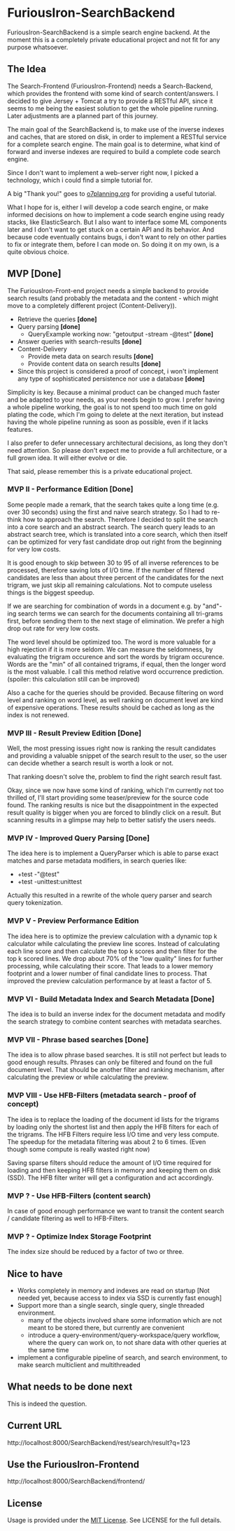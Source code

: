 # FuriousIron-SearchBackend

FuriousIron-SearchBackend is a simple search engine backend. At the moment this is a completely
private educational project and not fit for any purpose whatsoever.

## The Idea

The Search-Frontend (FuriousIron-Frontend) needs a Search-Backend, which provides the frontend 
with some kind of search content/answers. I decided to give Jersey + Tomcat a try to provide a 
RESTful API, since it seems to me being the easiest solution to get the whole pipeline running.
Later adjustments are a planned part of this journey.

The main goal of the SearchBackend is, to make use of the inverse indexes and caches, that are
stored on disk, in order to implement a RESTful service for a complete search engine. The main 
goal is to determine, what kind of forward and inverse indexes are required to build a complete 
code search engine.

Since I don't want to implement a web-server right now, I picked a technology, which i could
find a simple tutorial for.

A big "Thank you!" goes to [o7planning.org](https://o7planning.org/de/11199/die-anleitung-zum-java-restful-web-services-fur-den-anfanger) for providing a useful tutorial.

What I hope for is, either I will develop a code search engine, or make informed decisions on
how to implement a code search engine using ready stacks, like ElasticSearch. But I also want
to interface some ML components later and I don't want to get stuck on a certain API and its 
behavior. And because code eventually contains bugs, i don't want to rely on other parties to
fix or integrate them, before I can mode on. So doing it on my own, is a quite obvious choice.

## MVP [Done]

The FuriousIron-Front-end project needs a simple backend to provide search results (and probably 
the metadata and the content - which might move to a completely different project (Content-Delivery)).

* Retrieve the queries __[done]__
* Query parsing __[done]__
  * QueryExample working now: "getoutput -stream -@test" __[done]__
* Answer queries with search-results __[done]__
* Content-Delivery
  * Provide meta data on search results __[done]__
  * Provide content data on search results __[done]__
* Since this project is considered a proof of concept, i won't implement any type of sophisticated persistence nor use a database __[done]__

Simplicity is key. Because a minimal product can be changed much faster and be adapted to your 
needs, as your needs begin to grow. I prefer having a whole pipeline working, the goal is to not 
spend too much time on gold plating the code, which I'm going to delete at the next iteration, 
but instead having the whole pipeline running as soon as possible, even if it lacks features. 

I also prefer to defer unnecessary architectural decisions, as long they don't need attention. 
So please don't expect me to provide a full architecture, or a full grown idea. It will either 
evolve or die.

That said, please remember this is a private educational project.

### MVP II - Performance Edition [Done]

Some people made a remark, that the search takes quite a long time (e.g. over 30 seconds) using 
the first and naive search strategy. So I had to re-think how to approach the search. Therefore
I decided to split the search into a core search and an abstract search. The search query leads
to an abstract search tree, which is translated into a core search, which then itself can be 
optimized for very fast candidate drop out right from the beginning for very low costs. 

It is good enough to skip between 30 to 95 of all inverse references to be processed, therefore 
saving lots of I/O time. If the number of filtered candidates are less than about three percent 
of the candidates for the next trigram, we just skip all remaining calculations. Not to compute 
useless things is the biggest speedup.

If we are searching for combination of words in a document e.g. by "and"-ing search terms we
can search for the documents containing all tri-grams first, before sending them to the next 
stage of elimination. We prefer a high drop out rate for very low costs.  

The word level should be optimized too. The word is more valuable for a high rejection if it
is more seldom. We can measure the seldomness, by evaluating the trigram occurence and sort 
the words by trigram occurence. Words are the "min" of all contained trigrams, if equal, then 
the longer word is the most valuable. I call this method relative word occurrence prediction.
(spoiler: this calculation still can be improved)    

Also a cache for the queries should be provided. Because filtering on word level and ranking on 
word level, as well ranking on document level are kind of expensive operations. These results 
should be cached as long as the index is not renewed.

### MVP III - Result Preview Edition [Done]

Well, the most pressing issues right now is ranking the result candidates and providing a 
valuable snippet of the search result to the user, so the user can decide whether a search
result is worth a look or not.

That ranking doesn't solve the, problem to find the right search result fast.  

Okay, since we now have some kind of ranking, which I'm currently not too thrilled of, I'll
start providing some teaser/preview for the source code found. The ranking results is nice 
but the disappointment in the expected result quality is bigger when you are forced to blindly 
click on a result. But scanning results in a glimpse may help to better satisfy the users
needs.

### MVP IV - Improved Query Parsing [Done]

The idea here is to implement a QueryParser which is able to parse exact matches and parse 
metadata modifiers, in search queries like:
 
  * +test -"@test"
  * +test -unittest:unittest

Actually this resulted in a rewrite of the whole query parser and search query tokenization.

### MVP V - Preview Performance Edition

The idea here is to optimize the preview calculation with a dynamic top k calculator while calculating 
the preview line scores. Instead of calculating each line score and then calculate the top k scores 
and then filter for the top k scored lines. We drop about 70% of the "low quality" lines for further
processing, while calculating their score. That leads to a lower memory footprint and a lower number 
of final candidate lines to process. That improved the preview calculation performance by at least a
factor of 5.

### MVP VI - Build Metadata Index and Search Metadata [Done]

The idea is to build an inverse index for the document metadata and modify the search strategy
to combine content searches with metadata searches.

### MVP VII - Phrase based searches [Done]

The idea is to allow phrase based searches. It is still not perfect but leads to good enough results. 
Phrases can only be filtered and found on the full document level. That should be another filter and 
ranking mechanism, after calculating the preview or while calculating the preview.

### MVP VIII - Use HFB-Filters (metadata search - proof of concept)

The idea is to replace the loading of the document id lists for the trigrams by loading only the 
shortest list and then apply the HFB filters for each of the trigrams. The HFB Filters require 
less I/O time and very less compute. The speedup for the metadata filtering was about 2 to 6 times. 
(Even though some compute is really wasted right now)

Saving sparse filters should reduce the amount of I/O time required for loading and then keeping HFB 
filters in memory and keeping them on disk (SSD). The HFB filter writer will get a configuration and
act accordingly.


### MVP ? - Use HFB-Filters (content search)

In case of good enough performance we want to transit the content search / candidate filtering as 
well to HFB-Filters.

### MVP ? - Optimize Index Storage Footprint

The index size should be reduced by a factor of two or three.

## Nice to have

* Works completely in memory and indexes are read on startup [Not needed yet, because access to index via SSD is currently fast enough]
* Support more than a single search, single query, single threaded environment.
  * many of the objects involved share some information which are not meant to be stored there, but currently are convenient
  * introduce a query-environment/query-workspace/query workflow, where the query can work on, to not share data with other queries at the same time
* implement a configurable pipeline of search, and search environment, to make search multiclient and multithreaded


## What needs to be done next

This is indeed the question.

## Current URL

http://localhost:8000/SearchBackend/rest/search/result?q=123

## Use the FuriousIron-Frontend

http://localhost:8000/SearchBackend/frontend/

## License

Usage is provided under the [MIT License](http://opensource.org/licenses/mit-license.php). See LICENSE for the full details.
